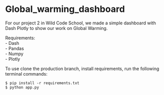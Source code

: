 # Global_warming_dashboard

For our project 2 in Wild Code School, we made a simple dashboard with Dash Plotly to 
show our work on Global Warming.<br/>

Requirements:   
    - Dash   
    - Pandas   
    - Numpy   
    - Plotly   
    
To use clone the production branch, install requirements, run the following terminal commands:

    $ pip install -r requirements.txt
    $ python app.py
    
